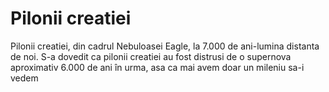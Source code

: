 # Pilonii creatiei

Pilonii creatiei, din cadrul Nebuloasei Eagle, la 7.000 de ani-lumina distanta
de noi. S-a dovedit ca pilonii creatiei au fost distrusi de o supernova
aproximativ 6.000 de ani în urma, asa ca mai avem doar un mileniu sa-i vedem
